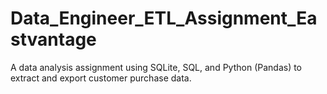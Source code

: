 # Data_Engineer_ETL_Assignment_Eastvantage
A data analysis assignment using SQLite, SQL, and Python (Pandas) to extract and export customer purchase data.
